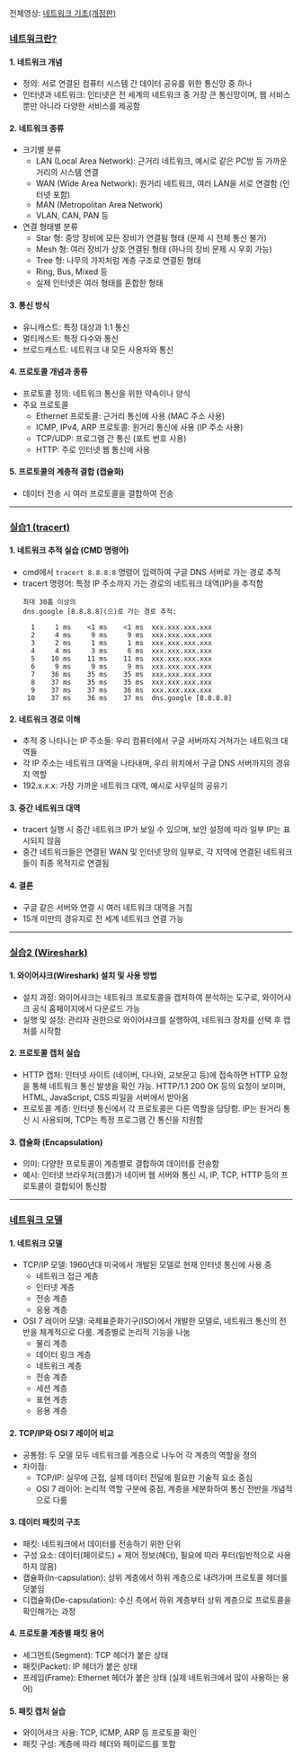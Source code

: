 전체영상: [네트워크 기초(개정판)](https://www.youtube.com/playlist?list=PL0d8NnikouEWcF1jJueLdjRIC4HsUlULi)

### [네트워크란?](https://youtu.be/Av9UFzl_wis?list=PL0d8NnikouEWcF1jJueLdjRIC4HsUlULi)

#### 1. 네트워크 개념
- 정의: 서로 연결된 컴퓨터 시스템 간 데이터 공유를 위한 통신망 중 하나
- 인터넷과 네트워크: 인터넷은 전 세계의 네트워크 중 가장 큰 통신망이며, 웹 서비스뿐만 아니라 다양한 서비스를 제공함

#### 2. 네트워크 종류
- 크기별 분류
  - LAN (Local Area Network): 근거리 네트워크, 예시로 같은 PC방 등 가까운 거리의 시스템 연결
  - WAN (Wide Area Network): 원거리 네트워크, 여러 LAN을 서로 연결함 (인터넷 포함)
  - MAN (Metropolitan Area Network)
  - VLAN, CAN, PAN 등
- 연결 형태별 분류
  - Star 형: 중앙 장비에 모든 장비가 연결됨 형태 (문제 시 전체 통신 불가)
  - Mesh 형: 여러 장비가 상호 연결된 형태 (하나의 장비 문제 시 우회 가능)
  - Tree 형: 나무의 가지처럼 계층 구조로 연결된 형태
  - Ring, Bus, Mixed 등
  - 실제 인터넷은 여러 형태를 혼합한 형태

#### 3. 통신 방식
- 유니캐스트: 특정 대상과 1:1 통신
- 멀티캐스트: 특정 다수와 통신
- 브로드캐스트: 네트워크 내 모든 사용자와 통신

#### 4. 프로토콜 개념과 종류
- 프로토콜 정의: 네트워크 통신을 위한 약속이나 양식
- 주요 프로토콜
  - Ethernet 프로토콜: 근거리 통신에 사용 (MAC 주소 사용)
  - ICMP, IPv4, ARP 프로토콜: 원거리 통신에 사용 (IP 주소 사용)
  - TCP/UDP: 프로그램 간 통신 (포트 번호 사용)
  - HTTP: 주로 인터넷 웹 통신에 사용

#### 5. 프로토콜의 계층적 결합 (캡슐화)
- 데이터 전송 시 여러 프로토콜을 결합하여 전송


---
### [실습1 (tracert)](https://youtu.be/paJf7JbBWqY?list=PL0d8NnikouEWcF1jJueLdjRIC4HsUlULi)

#### 1. 네트워크 추적 실습 (CMD 명령어)
- cmd에서 `tracert 8.8.8.8` 명령어 입력하여 구글 DNS 서버로 가는 경로 추적
- tracert 명령어: 특정 IP 주소까지 가는 경로의 네트워크 대역(IP)을 추적함
  ```
  최대 30홉 이상의
  dns.google [8.8.8.8](으)로 가는 경로 추적:
  
    1     1 ms    <1 ms    <1 ms  xxx.xxx.xxx.xxx
    2     4 ms     9 ms     9 ms  xxx.xxx.xxx.xxx
    3     2 ms     1 ms     1 ms  xxx.xxx.xxx.xxx
    4     4 ms     3 ms     6 ms  xxx.xxx.xxx.xxx
    5    10 ms    11 ms    11 ms  xxx.xxx.xxx.xxx
    6     9 ms     9 ms     9 ms  xxx.xxx.xxx.xxx
    7    36 ms    35 ms    35 ms  xxx.xxx.xxx.xxx
    8    37 ms    35 ms    35 ms  xxx.xxx.xxx.xxx
    9    37 ms    37 ms    36 ms  xxx.xxx.xxx.xxx
   10    37 ms    36 ms    37 ms  dns.google [8.8.8.8]
  ```

#### 2. 네트워크 경로 이해
- 추적 중 나타나는 IP 주소들: 우리 컴퓨터에서 구글 서버까지 거쳐가는 네트워크 대역들
- 각 IP 주소는 네트워크 대역을 나타내며, 우리 위치에서 구글 DNS 서버까지의 경유지 역할
- 192.x.x.x: 가장 가까운 네트워크 대역, 예시로 사무실의 공유기

#### 3. 중간 네트워크 대역
- tracert 실행 시 중간 네트워크 IP가 보일 수 있으며, 보안 설정에 따라 일부 IP는 표시되지 않음
- 중간 네트워크들은 연결된 WAN 및 인터넷 망의 일부로, 각 지역에 연결된 네트워크들이 최종 목적지로 연결됨

#### 4. 결론
- 구글 같은 서버와 연결 시 여러 네트워크 대역을 거침
- 15개 미만의 경유지로 전 세계 네트워크 연결 가능

---
### [실습2 (Wireshark)](https://youtu.be/vBrQ3yzerMg?list=PL0d8NnikouEWcF1jJueLdjRIC4HsUlULi)

#### 1. 와이어샤크(Wireshark) 설치 및 사용 방법
- 설치 과정: 와이어샤크는 네트워크 프로토콜을 캡처하여 분석하는 도구로, 와이어샤크 공식 홈페이지에서 다운로드 가능
- 실행 및 설정: 관리자 권한으로 와이어샤크를 실행하여, 네트워크 장치를 선택 후 캡처를 시작함

#### 2. 프로토콜 캡처 실습
- HTTP 캡처: 인터넷 사이트 (네이버, 다나와, 교보문고 등)에 접속하면 HTTP 요청을 통해 네트워크 통신 발생을 확인 가능. HTTP/1.1 200 OK 등의 요청이 보이며, HTML, JavaScript, CSS 파일을 서버에서 받아옴
- 프로토콜 계층: 인터넷 통신에서 각 프로토콜은 다른 역할을 담당함. IP는 원거리 통신 시 사용되며, TCP는 특정 프로그램 간 통신을 지원함

#### 3. 캡슐화 (Encapsulation)
- 의미: 다양한 프로토콜이 계층별로 결합하여 데이터를 전송함
- 예시: 인터넷 브라우저(크롬)가 네이버 웹 서버와 통신 시, IP, TCP, HTTP 등의 프로토콜이 결합되어 통신함

---
### [네트워크 모델](https://youtu.be/y9nlT52SAcg?list=PL0d8NnikouEWcF1jJueLdjRIC4HsUlULi)

#### 1. 네트워크 모델
- TCP/IP 모델: 1960년대 미국에서 개발된 모델로 현재 인터넷 통신에 사용 중
  - 네트워크 접근 계층
  - 인터넷 계층
  - 전송 계층
  - 응용 계층
- OSI 7 레이어 모델: 국제표준화기구(ISO)에서 개발한 모델로, 네트워크 통신의 전반을 체계적으로 다룸. 계층별로 논리적 기능을 나눔
  - 물리 계층
  - 데이터 링크 계층
  - 네트워크 계층
  - 전송 계층
  - 세션 계층
  - 표현 계층
  - 응용 계층

#### 2. TCP/IP와 OSI 7 레이어 비교
- 공통점: 두 모델 모두 네트워크를 계층으로 나누어 각 계층의 역할을 정의
- 차이점:
  - TCP/IP: 실무에 근접, 실제 데이터 전달에 필요한 기술적 요소 중심
  - OSI 7 레이어: 논리적 역할 구분에 중점, 계층을 세분화하여 통신 전반을 개념적으로 다룸

#### 3. 데이터 패킷의 구조
- 패킷: 네트워크에서 데이터를 전송하기 위한 단위
- 구성 요소: 데이터(페이로드) + 제어 정보(헤더), 필요에 따라 푸터(일반적으로 사용하지 않음)
- 캡슐화(In-capsulation): 상위 계층에서 하위 계층으로 내려가며 프로토콜 헤더를 덧붙임
- 디캡슐화(De-capsulation): 수신 측에서 하위 계층부터 상위 계층으로 프로토콜을 확인해가는 과정

#### 4. 프로토콜 계층별 패킷 용어
- 세그먼트(Segment): TCP 헤더가 붙은 상태
- 패킷(Packet): IP 헤더가 붙은 상태
- 프레임(Frame): Ethernet 헤더가 붙은 상태 (실제 네트워크에서 많이 사용하는 용어)

#### 5. 패킷 캡처 실습
- 와이어샤크 사용: TCP, ICMP, ARP 등 프로토콜 확인
- 패킷 구성: 계층에 따라 헤더와 페이로드를 포함
